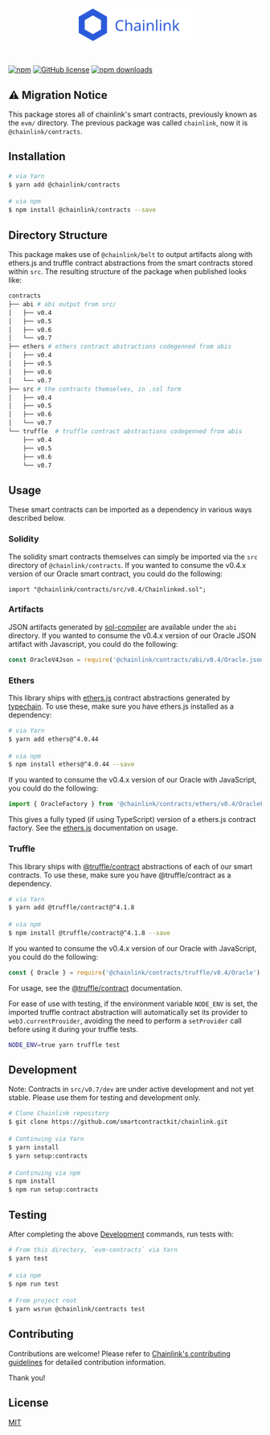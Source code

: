 <br/>
<p align="center">
<a href="https://chain.link/" target="_blank" color="#0d2990">
  <img src="https://raw.githubusercontent.com/smartcontractkit/chainlink/develop/docs/logo-chainlink-blue.svg" width="225" alt="Chainlink logo">
</a>
</p>
<br/>

[![npm](https://img.shields.io/npm/v/@chainlink/contracts?style=flat-square)](https://www.npmjs.com/package/@chainlink/contracts)
[![GitHub license](https://img.shields.io/github/license/smartcontractkit/chainlink?style=flat-square)](https://github.com/smartcontractkit/chainlink/blob/master/LICENSE)
[![npm downloads](https://img.shields.io/npm/dt/@chainlink/contracts?style=flat-square)](https://npmjs.com/package/@chainlink/contracts)

## ⚠️ Migration Notice

This package stores all of chainlink's smart contracts, previously known as the `evm/` directory. The previous package was called `chainlink`, now it is `@chainlink/contracts`.

## Installation

```sh
# via Yarn
$ yarn add @chainlink/contracts

# via npm
$ npm install @chainlink/contracts --save
```

## Directory Structure

This package makes use of `@chainlink/belt` to output artifacts along with ethers.js and truffle contract abstractions from the smart contracts stored within `src`. The resulting structure of the package when published looks like:

```sh
contracts
├── abi # abi output from src/
│   ├── v0.4
│   ├── v0.5
│   ├── v0.6
│   └── v0.7
├── ethers # ethers contract abstractions codegenned from abis
│   ├── v0.4
│   ├── v0.5
│   ├── v0.6
│   └── v0.7
├── src # the contracts themselves, in .sol form
│   ├── v0.4
│   ├── v0.5
│   ├── v0.6
│   └── v0.7
└── truffle  # truffle contract abstractions codegenned from abis
    ├── v0.4
    ├── v0.5
    ├── v0.6
    └── v0.7
```

## Usage

These smart contracts can be imported as a dependency in various ways described below.

### Solidity

The solidity smart contracts themselves can simply be imported via the `src` directory of `@chainlink/contracts`. If you wanted to consume the v0.4.x version of our Oracle smart contract, you could do the following:

```solidity
import "@chainlink/contracts/src/v0.4/Chainlinked.sol";
```

### Artifacts

JSON artifacts generated by [sol-compiler](https://sol-compiler.com/) are available under the `abi` directory. If you wanted to consume the v0.4.x version of our Oracle JSON artifact with Javascript, you could do the following:

```js
const OracleV4Json = require('@chainlink/contracts/abi/v0.4/Oracle.json')
```

### Ethers

This library ships with [ethers.js](https://github.com/ethers-io/ethers.js/) contract abstractions generated by [typechain](https://github.com/ethereum-ts/TypeChain). To use these, make sure you have ethers.js installed as a dependency:

```sh
# via Yarn
$ yarn add ethers@^4.0.44

# via npm
$ npm install ethers@^4.0.44 --save
```

If you wanted to consume the v0.4.x version of our Oracle with JavaScript, you could do the following:

```ts
import { OracleFactory } from '@chainlink/contracts/ethers/v0.4/OracleFactory'
```

This gives a fully typed (if using TypeScript) version of a ethers.js contract factory. See the [ethers.js](https://docs.ethers.io/ethers.js/html/api-contract.html) documentation on usage.

### Truffle

This library ships with [@truffle/contract](https://github.com/trufflesuite/truffle/tree/master/packages/contract#readme) abstractions of each of our smart contracts. To use these, make sure you have @truffle/contract as a dependency.

```sh
# via Yarn
$ yarn add @truffle/contract@^4.1.8

# via npm
$ npm install @truffle/contract@^4.1.8 --save
```

If you wanted to consume the v0.4.x version of our Oracle with JavaScript, you could do the following:

```js
const { Oracle } = require('@chainlink/contracts/truffle/v0.4/Oracle')
```

For usage, see the [@truffle/contract](https://github.com/trufflesuite/truffle/tree/master/packages/contract#readme) documentation.

For ease of use with testing, if the environment variable `NODE_ENV` is set, the imported truffle contract abstraction will automatically set its provider to `web3.currentProvider`, avoiding the need to perform a `setProvider` call before using it during your truffle tests.

```sh
NODE_ENV=true yarn truffle test
```

## Development

Note: Contracts in `src/v0.7/dev` are under active development and not yet stable.
Please use them for testing and development only.

```bash
# Clone Chainlink repository
$ git clone https://github.com/smartcontractkit/chainlink.git

# Continuing via Yarn
$ yarn install
$ yarn setup:contracts

# Continuing via npm
$ npm install
$ npm run setup:contracts
```

## Testing

After completing the above [Development](#Development) commands, run tests with:

```sh
# From this directory, `evm-contracts` via Yarn
$ yarn test

# via npm
$ npm run test

# From project root
$ yarn wsrun @chainlink/contracts test
```

## Contributing

Contributions are welcome! Please refer to
[Chainlink's contributing guidelines](./docs/CONTRIBUTING.md) for detailed
contribution information.

Thank you!

## License

[MIT](https://choosealicense.com/licenses/mit/)
